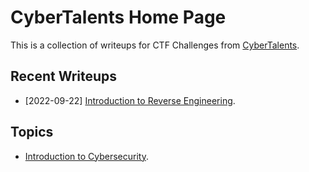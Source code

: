 # CyberTalents Home Page

This is a collection of writeups for CTF Challenges from [CyberTalents](https://cybertalents.com/).

## Recent Writeups

- [2022-09-22] [Introduction to Reverse Engineering](./Introduction-to-Cybersecurity/lesson-23.md).

## Topics

- [Introduction to Cybersecurity](./Introduction-to-Cybersecurity/README.md).
